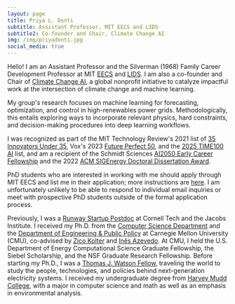 ```yaml
---
layout: page
title: Priya L. Donti
subtitle: Assistant Professor, MIT EECS and LIDS
subtitle2: Co-founder and Chair, Climate Change AI
img: /img/priyadonti.jpg
social_media: true
---
```


Hello! I am an Assistant Professor and the Silverman (1968) Family Career Development Professor at MIT <a href="https://www.eecs.mit.edu/" target="_blank">EECS</a> and <a href="https://lids.mit.edu/" target="_blank">LIDS</a>. I am also a co-founder and Chair of <a href="https://www.climatechange.ai/" target="_blank">Climate Change AI</a>, a global nonprofit initiative to catalyze impactful work at the intersection of climate change and machine learning. 

My group's research focuses on machine learning for forecasting, optimization, and control in high-renewables power grids. Methodologically, this entails exploring ways to incorporate relevant physics, hard constraints, and decision-making procedures into deep learning workflows.

I was recognized as part of the MIT Technology Review's 2021 list of <a href="https://www.technologyreview.com/innovators-under-35/2021/" target="_blank">35 Innovators Under 35</a>, Vox's 2023 <a href="https://www.vox.com/23950804/future-perfect-50-list-2023-ai-animal-rights-poverty-health-climate" target="_blank">Future Perfect 50</a>, and the <a href="https://time.com/collections/time100-ai-2025/" target="_blank">2025 TIME100 AI</a> list, and am a recipient of the Schmidt Sciences <a href="https://ai2050.schmidtsciences.org/fellows/" target="_blank">AI2050 Early Career Fellowship</a> and the 2022 <a href="https://energy.acm.org/awards/" target="_blank">ACM SIGEnergy Doctoral Dissertation Award</a>.

PhD students who are interested in working with me should apply through MIT EECS and list me in their application; more instructions are <a href="https://www.eecs.mit.edu/academics/graduate-programs/admission-process/" target="_blank">here</a>. I am unfortunately unlikely to be able to respond to individual email inquiries or meet with prospective PhD students outside of the formal application process.

Previously, I was a <a href="https://tech.cornell.edu/programs/phd/startup-postdocs/">Runway Startup Postdoc</a> at Cornell Tech and the Jacobs Institute. 
I received my Ph.D. from the <a href="https://www.cs.cmu.edu/" target="_blank">Computer Science Department</a> and the <a href="https://www.cmu.edu/epp/" target="_blank">Department of Engineering & Public Policy</a>
at Carnegie Mellon University (CMU), 
co-advised by <a href="http://zicokolter.com/" target="_blank">Zico Kolter</a> and <a href="https://ines.stanford.edu/" target="_blank">In&#234;s Azevedo</a>.
At CMU, I held the U.S. Department of Energy Computational Science Graduate Fellowship, the Siebel Scholarship, and the NSF Graduate Research Fellowship.
Before starting my Ph.D., I was a <a href="https://watson.foundation/" target="_blank">Thomas J. Watson Fellow</a>, traveling the world to study the people, technologies, and policies behind next-generation electricity systems.
I received my undergraduate degree from <a href="https://www.hmc.edu/" target="_blank">Harvey Mudd College</a>, with a major in computer science and math as well as an emphasis in environmental analysis.